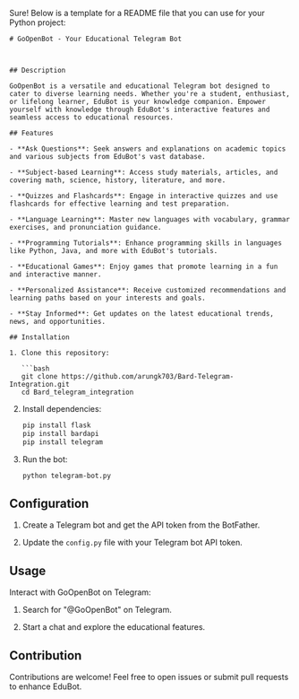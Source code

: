 Sure! Below is a template for a README file that you can use for your Python project:

```
# GoOpenBot - Your Educational Telegram Bot



## Description

GoOpenBot is a versatile and educational Telegram bot designed to cater to diverse learning needs. Whether you're a student, enthusiast, or lifelong learner, EduBot is your knowledge companion. Empower yourself with knowledge through EduBot's interactive features and seamless access to educational resources.

## Features

- **Ask Questions**: Seek answers and explanations on academic topics and various subjects from EduBot's vast database.

- **Subject-based Learning**: Access study materials, articles, and covering math, science, history, literature, and more.

- **Quizzes and Flashcards**: Engage in interactive quizzes and use flashcards for effective learning and test preparation.

- **Language Learning**: Master new languages with vocabulary, grammar exercises, and pronunciation guidance.

- **Programming Tutorials**: Enhance programming skills in languages like Python, Java, and more with EduBot's tutorials.

- **Educational Games**: Enjoy games that promote learning in a fun and interactive manner.

- **Personalized Assistance**: Receive customized recommendations and learning paths based on your interests and goals.

- **Stay Informed**: Get updates on the latest educational trends, news, and opportunities.

## Installation

1. Clone this repository:

   ```bash
   git clone https://github.com/arungk703/Bard-Telegram-Integration.git
   cd Bard_telegram_integration
   ```

2. Install dependencies:

   ```bash
   pip install flask
   pip install bardapi
   pip install telegram
   ```

3. Run the bot:

   ```bash
   python telegram-bot.py
   ```

## Configuration

1. Create a Telegram bot and get the API token from the BotFather.

2. Update the `config.py` file with your Telegram bot API token.

## Usage

Interact with GoOpenBot on Telegram:

1. Search for "@GoOpenBot" on Telegram.

2. Start a chat and explore the educational features.

## Contribution

Contributions are welcome! Feel free to open issues or submit pull requests to enhance EduBot.


```